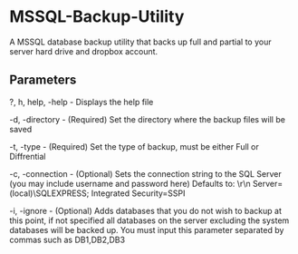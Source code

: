 MSSQL-Backup-Utility
====================

A MSSQL database backup utility  that backs up full and partial to your server hard drive and dropbox account.

Parameters
----------

?, h, help, -help					- Displays the help file

-d, -directory						- (Required) Set the directory where the backup files will be saved

-t, -type							- (Required) Set the type of backup, must be either Full or Diffrential

-c, -connection						- (Optional) Sets the connection string to the SQL Server (you may include username and password here) Defaults to: \r\n Server=(local)\SQLEXPRESS; Integrated Security=SSPI

-i, -ignore							- (Optional) Adds databases that you do not wish to backup at this point, if not specified all databases on the server excluding the system databases will be backed up. You must input this parameter separated by commas such as DB1,DB2,DB3

